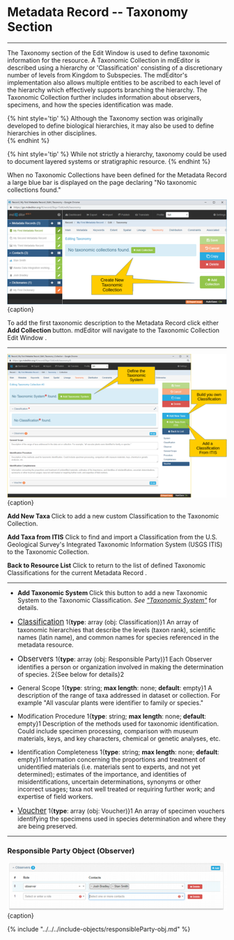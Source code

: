 # Metadata Record -- Taxonomy Section
---

The <span class="md-section">Taxonomy</span> section of the <span class="md-window">Edit Window</span> is used to define taxonomic information for the resource.  A <span class="md-panel"> Taxonomic Collection </span> in mdEditor is described using a hierarchy or 'Classification' consisting of a discretionary number of levels from Kingdom to Subspecies.  The mdEditor's implementation also allows multiple entities to be ascribed to each level of the hierarchy which effectively supports branching the hierarchy.  The <span class="md-panel"> Taxonomic Collection </span> further includes information about observers, specimens, and how the species identification was made. 

{% hint style='tip' %}
  Although the <span class="md-section">Taxonomy</span> section was originally developed to define biological hierarchies, it may also be used to define hierarchies in other disciplines.  
{% endhint %}

{% hint style='tip' %}
  While not strictly a hierarchy, taxonomy could be used to document layered systems or stratigraphic resource.
{% endhint %}

When no <span class="md-panel">Taxonomic Collections</span> have been defined for the <span class="md-panel">Metadata Record</span> a large blue bar is displayed on the page declaring "No taxonomic collections found."  

![Taxonomy Section with no Taxonomic Collections Defined](/assets/reference/edit-objects/metadata/taxonomy/taxonomy-start.png) {caption}

To add the first taxonomic description to the <span class="md-panel"> Metadata Record </span> click either <strong class="btn btn-success btn-xs"> <i class="fa fa-plus"> </i> Add Collection </strong> button.  mdEditor will navigate to the <span class="md-panel"> Taxonomic Collection </span> <span class="md-window"> Edit Window </span>.

---

![Taxonomy Collection Edit Window](/assets/reference/edit-objects/metadata/taxonomy/taxonomy-editWindow.png){caption}

<strong class="btn btn-info btn-xs"> <i class="fa fa-plus"> </i> Add New Taxa </strong> Click to add a new custom <span class="md-panel">Classification</span> to the <span class="md-panel">Taxonomic Collection</span>.  
  
<strong class="btn btn-success btn-xs"> <i class="fa fa-plus"> </i> Add Taxa from ITIS</strong> Click to find and import a <span class="md-panel">Classification</span> from the U.S. Geological Survey's Integrated Taxonomic Information System (USGS ITIS) to the <span class="md-panel">Taxonomic Collection</span>.  
   
<strong class="btn btn-primary btn-xs"> <i class="fa fa-arrow-left"> </i> Back to Resource List</strong> Click to return to the list of defined <span class="md-panel">Taxonomic Classifications</span> for the current <span class="md-panel"> Metadata Record </span>. 

---

* <strong class="btn btn-success btn-xs"> <i class="fa fa-plus"> </i> Add Taxonomic System </strong> <i class="fa fa-asterisk required" title="Required"> </i> Click this button to add a new <span class="md-panel">Taxonomic System</span> to the <span class="md-panel">Taxonomic Classification</span>.   *See ["Taxonomic System"](taxonomy-system.md)* for details.

* [<span class="md-panel" style="font-size: larger">Classification</span>](taxonomy-classification.md) 1{**type**: array (obj: <span class="md-panel">Classification</span>)}1 <i class="fa fa-asterisk required" title="Required">  </i> An array of taxonomic hierarchies that describe the levels (taxon rank), scientific names (latin name), and common names for species referenced in the metadata resource. 

* <span class="md-panel" style="font-size: larger">Observers</span> 1{**type**: array (obj: <span class="md-panel">Responsible Party</span>)}1 Each <span class="md-panel">Observer</span> identifies a person or organization involved in making the determination of species.  2{See below for details}2

* <span class="md-element">General Scope</span> 1{**type**: string; **max length**: none; **default**: empty}1   A description of the range of taxa addressed in dataset or collection.  For example "All vascular plants were identifier to family or species." 

* <span class="md-element">Modification Procedure</span> 1{**type**: string; **max length**: none; **default**: empty}1   Description of the methods used for taxonomic identification. Could include specimen processing, comparison with museum materials, keys, and key characters, chemical or genetic analyses, etc. 

* <span class="md-element">Identification Completeness</span> 1{**type**: string; **max length**: none; **default**: empty}1   Information concerning the proportions and treatment of unidentified materials (i.e. materials sent to experts, and not yet determined); estimates of the importance, and identities of misidentifications, uncertain determinations, synonyms or other incorrect usages; taxa not well treated or requiring further work; and expertise of field workers. 

* [<span class="md-panel" style="font-size: larger">Voucher</span>](taxonomy-voucher.md) 1{**type**: array (obj: <span class="md-panel">Voucher</span>)}1  An array of specimen vouchers identifying the specimens used in species determination and where they are being preserved. 

---

### Responsible Party Object (Observer)

![Taxonomy Observer Array](/assets/reference/edit-objects/metadata/taxonomy/taxonomy-observer-array.png){caption}

{% include "../../../include-objects/responsibleParty-obj.md" %}
